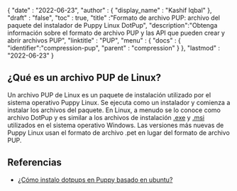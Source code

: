 {
  "date" : "2022-06-23",
  "author" : {
    "display_name" : "Kashif Iqbal"
},
  "draft" : "false",
  "toc" : true,
  "title" :"Formato de archivo PUP: archivo del paquete del instalador de Puppy Linux DotPup",
  "description":"Obtenga información sobre el formato de archivo PUP y las API que pueden crear y abrir archivos PUP",
  "linktitle" : "PUP",
  "menu" : {
    "docs" : {
      "identifier":"compression-pup",
      "parent" : "compression"
}
},
  "lastmod" : "2022-06-23"
}

## ¿Qué es un archivo PUP de Linux?

Un archivo PUP de Linux es un paquete de instalación utilizado por el sistema operativo Puppy Linux. Se ejecuta como un instalador y comienza a instalar los archivos del paquete. En Linux, a menudo se lo conoce como archivo DotPup y es similar a los archivos de instalación [.exe](/es/executable/exe/) y [.msi](/es/executable/msi/) utilizados en el sistema operativo Windows. Las versiones más nuevas de Puppy Linux usan el formato de archivo .pet en lugar del formato de archivo PUP.

## Referencias

* [¿Cómo instalo dotpups en Puppy basado en ubuntu?](https://oldforum.puppylinux.com/viewtopic.php?p=953313)

